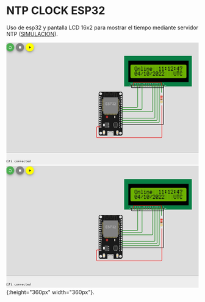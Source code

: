 # NTP CLOCK ESP32

Uso de esp32 y pantalla LCD 16x2 para mostrar el tiempo mediante servidor NTP ([SIMULACION](https://wokwi.com/projects/344601628728361555)).

![simulation](simulation.jpg "Simulation")
![simulation](simulation.jpg "Simulation"){:height="360px" width="360px"}.

